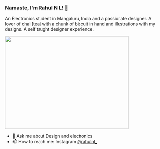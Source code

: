 ### Namaste, I'm Rahul N L! 👋
An Electronics student in Mangaluru, India and a passionate designer. A lover of chai [tea] with  a chunk of biscuit  in hand and illustrations with my designs. A self taught designer experience.


<img src="https://thumbs.gfycat.com/MedicalImperfectEuropeanpolecat-size_restricted.gif" width="400" height="300" />

- 💬 Ask me about Design and electronics
- 📫 How to reach me: Instagram [@rahulnl_](https://www.instagram.com/rahulnl_/)


